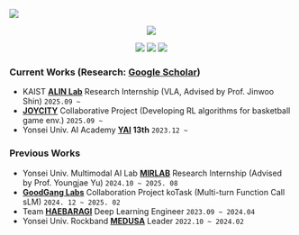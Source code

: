 <a href="https://hits.seeyoufarm.com"><img src="https://hitscounter.dev/api/hit?url=https%3A%2F%2Fgithub.com%2Fjun-brro&label=&icon=github&color=%230a58ca"></a>
<p align="center">
  <img src="https://capsule-render.vercel.app/api?type=venom&color=B17F59&height=300&section=header&text=Hi!🙌%20I%20am%20Junhyeong%20Park&fontSize=40&fontColor=A5B68D" />
</p>

  <p align="center">
    <a href="https://pytorch.org" target="_blank"><img src="https://img.shields.io/badge/PyTorch-%23EE4C2C?style=for-the-badge&logo=PyTorch&logoColor=white"/></a>
    <a href="https://nextjs.org" target="_blank"><img src="https://img.shields.io/badge/Next.js-%23000000?style=for-the-badge&logo=nextdotjs&logoColor=white"/></a>
    <a href="https://aws.amazon.com" target="_blank"><img src="https://img.shields.io/badge/AWS-%23FF9900?style=for-the-badge&logo=amazonaws&logoColor=white"/></a>
  </p>
  


### Current Works (Research: [Google Scholar](https://scholar.google.com/citations?user=vRgBjFQAAAAJ&hl=ko&authuser=2))
  - KAIST **[ALIN Lab](https://alinlab.kaist.ac.kr/)** Research Internship (VLA, Advised by Prof. Jinwoo Shin) `2025.09 ~`
  - **[JOYCITY](https://corp.joycity.com/)** Collaborative Project (Developing RL algorithms for basketball game env.) `2025.09 ~`
  - Yonsei Univ. AI Academy **[YAI](https://github.com/yonsei-YAI) 13th** `2023.12 ~`

### Previous Works
  - Yonsei Univ. Multimodal AI Lab **[MIRLAB](https://mirlab.yonsei.ac.kr/)** Research Internship (Advised by Prof. Youngjae Yu) `2024.10 ~ 2025. 08`
  - **[GoodGang Labs](https://goodganglabs.com/)** Collaboration Project koTask (Multi-turn Function Call sLM) `2024. 12 ~ 2025. 02`
  - Team **[HAEBARAGI](https://github.com/sunnybraille)** Deep Learning Engineer `2023.09 ~ 2024.04`
  - Yonsei Univ. Rockband **[MEDUSA](https://www.youtube.com/@yonseimedusa_official)** Leader `2022.10 ~ 2024.02`

